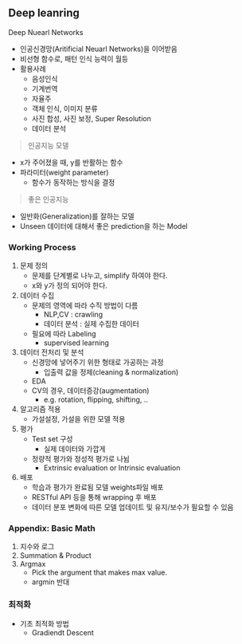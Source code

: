 ## Deep leanring
Deep Nuearl Networks  
- 인공신경망(Aritificial Neuarl Networks)을 이어받음
- 비선형 함수로, 패턴 인식 능력이 월등
- 활용사례
	- 음성인식
	- 기계번역
	- 자율주
	- 객체 인식, 이미지 분류
	- 사진 합성, 사진 보정, Super Resolution
	- 데이터 분석

> 인공지능 모델
- x가 주어졌을 때, y를 반활하는 함수
- 파라미터(weight parameter)
	- 함수가 동작하는 방식을 결정
> 좋은 인공지능
- 일반화(Generalization)를 잘하는 모델
- Unseen 데이터에 대해서 좋은 prediction을 하는 Model
### Working Process
1. 문제 정의
	- 문제를 단계별로 나누고, simplify 하여야 한다.
	- x와 y가 정의 되어야 한다.
2. 데이터 수집
	- 문제의 영역에 따라 수직 방법이 다름
		* NLP,CV : crawling
		* 데이터 분석 : 실제 수집한 데이터
	- 필요에 따라 Labeling
		* supervised learning
3. 데이터 전처리 및 분석
	- 신경망에 넣어주기 위한 형태로 가공하는 과정
		* 입출력 값을 정제(cleaning & normalization)
	- EDA
	- CV의 경우, 데이터증강(augmentation)
		* e.g. rotation, flipping, shifting, ..
4. 알고리즘 적용
	- 가설설정, 가설을 위한 모델 적용
5. 평가
	- Test set 구성
		* 실제 데이터와 가깝게
	- 정량적 평가와 정성적 평가로 나뉨
		* Extrinsic evaluation or Intrinsic evaluation
6. 배포
	- 학습과 평가가 완료됨 모델 weights파일 배포
	- RESTful API 등을 통해 wrapping 후 배포
	- 데이터 분포 변화에 따른 모델 업데이트 및 유지/보수가 필요할 수 있음

### Appendix: Basic Math
1. 지수와 로그
2. Summation & Product
3. Argmax
	- Pick the argument that makes max value.
	- argmin 반대
### 최적화
- 기초 최적화 방법
	- Gradiendt Descent
